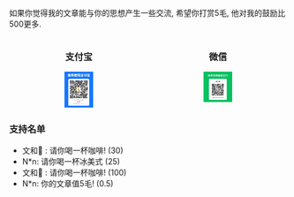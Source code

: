 如果你觉得我的文章能与你的思想产生一些交流, 希望你打赏5毛, 他对我的鼓励比500更多.

<div style="display: flex; justify-content: space-between;">
  <div style="flex: 1; text-align: center; padding: 0 100px;">
    <h3>支付宝</h3>
    <img src="../coffee/ali5mao.jpg" alt="alipay" style="width: 100%;">
  </div>
  <div style="flex: 1; text-align: center; padding: 0 100px;">
    <h3>微信</h3>
    <img src="../coffee/wechat5mao.jpg" alt="wechat" style="width: 100%;">
  </div>
</div>

### 支持名单

+ 文和🍉 : 请你喝一杯咖啡! (30)
+ N*n: 请你喝一杯冰美式 (25)
+ 文和🍉 : 请你喝一杯咖啡! (100)
+ N*n: 你的文章值5毛! (0.5)